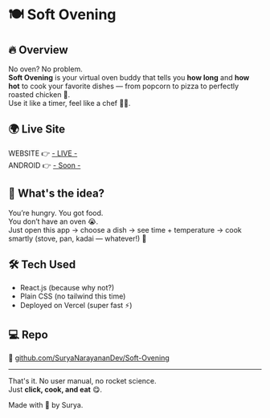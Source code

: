 # 🍽️ Soft Ovening

## 🔥 Overview

No oven? No problem.  
**Soft Ovening** is your virtual oven buddy that tells you **how long** and **how hot** to cook your favorite dishes — from popcorn to pizza to perfectly roasted chicken 🍗.  
Use it like a timer, feel like a chef 👨‍🍳.

## 🌍 Live Site

WEBSITE 👉  [- LIVE -](https://softovening.vercel.app/)<br/>
ANDROID 👉  [- Soon -]()

## 🧠 What's the idea?

You’re hungry. You got food.  
You don’t have an oven 😭.  
Just open this app → choose a dish → see time + temperature → cook smartly (stove, pan, kadai — whatever!) 🚀

## 🛠 Tech Used

- React.js (because why not?)
- Plain CSS (no tailwind this time)
- Deployed on Vercel (super fast ⚡)

## 💻 Repo

🔗 [github.com/SuryaNarayananDev/Soft-Ovening](https://github.com/SuryaNarayananDev/Soft-Ovening)

---

That's it. No user manual, no rocket science.  
Just **click, cook, and eat** 😋.

Made with 💙 by Surya.

